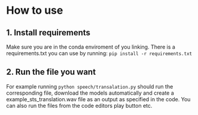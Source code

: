 
# How to use

## 1. Install requirements

Make sure you are in the conda enviroment of you linking. There is a requirements.txt you can use by running:
``` pip install -r requirements.txt ```

## 2. Run the file you want

For example running ``` python speech/transalation.py ``` should run the corresponding file, download the models automatically and create a example_sts_translation.wav file as an output as specified in the code.
You can also run the files from the code editors play button etc.
